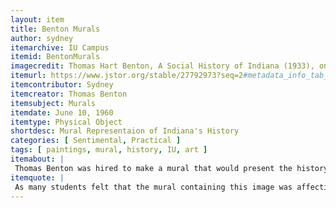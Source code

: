 ```yaml
---
layout: item
title: Benton Murals
author: sydney
itemarchive: IU Campus
itemid: BentonMurals
imagecredit: Thomas Hart Benton, A Social History of Indiana (1933), on view in Woodburn Hall 100 at the University of Indiana. Courtesy of University of Indiana.
itemurl: https://www.jstor.org/stable/27792973?seq=2#metadata_info_tab_contents
itemcontributor: Sydney 
itemcreator: Thomas Benton
itemsubject: Murals
itemdate: June 10, 1960
itemtype: Physical Object
shortdesc: Mural Representaion of Indiana's History
categories: [ Sentimental, Practical ]
tags: [ paintings, mural, history, IU, art ]
itemabout: |
 Thomas Benton was hired to make a mural that would present the history of Indiana for the Chicago World’s Fair, in 1933. These murals have sparked controversy as one particular panel contains a depiction of the Ku Klux Klan. 
itemquote: |
 As many students felt that the mural containing this image was affecting their learning, the room in Woodburn hall that contains it no longer holds class. 
---
```

